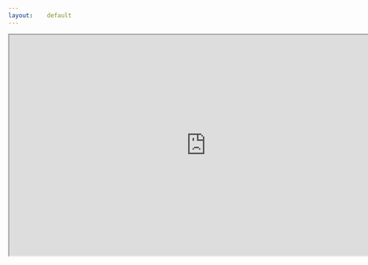 ```yaml
---
layout:    default
---
```

<iframe width="800" height="450" src="https://c1.goote.ch/379f2eb9aee7402fbd44650393419d83.scene" title="Learn about our Solar System stars and planets"></iframe>
